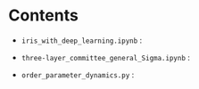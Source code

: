 # Contents

- `iris_with_deep_learning.ipynb` : 

- `three-layer_committee_general_Sigma.ipynb` : 

- `order_parameter_dynamics.py` : 
